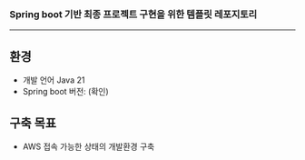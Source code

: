 ### Spring boot 기반 최종 프로젝트 구현을 위한 템플릿 레포지토리

<hr>

## 환경
- 개발 언어 Java 21
- Spring boot 버전: (확인)

## 구축 목표
- AWS 접속 가능한 상태의 개발환경 구축

